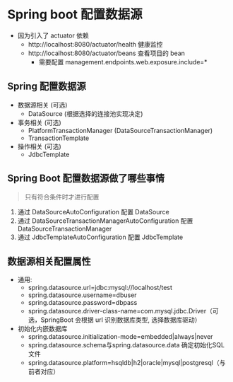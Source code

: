 # Spring boot 配置数据源
- 因为引入了 actuator 依赖
  - http://localhost:8080/actuator/health 健康监控
  - http://localhost:8080/actuator/beans 查看项目的 bean
    - 需要配置 management.endpoints.web.exposure.include=*

## Spring 配置数据源
- 数据源相关 (可选)
  - DataSource (根据选择的连接池实现决定)
- 事务相关 (可选)
  - PlatformTransactionManager (DataSourceTransactionManager)
  - TransactionTemplate
- 操作相关 (可选)
  - JdbcTemplate

## Spring Boot 配置数据源做了哪些事情
> 只有符合条件时才进行配置

1. 通过 DataSourceAutoConfiguration 配置 DataSource
2. 通过 DataSourceTransactionManagerAutoConfiguration 配置 DataSourceTransactionManager
3. 通过 JdbcTemplateAutoConfiguration 配置 JdbcTemplate

## 数据源相关配置属性
- 通用:
  - spring.datasource.url=jdbc:mysql://localhost/test
  - spring.datasource.username=dbuser
  - spring.datasource.password=dbpass
  - spring.datasource.driver-class-name=com.mysql.jdbc.Driver（可选，SpringBoot 会根据 url 识别数据库类型, 选择数据库驱动）
- 初始化内嵌数据库
  - spring.datasource.initialization-mode=embedded|always|never
  - spring.datasource.schema与spring.datasource.data 确定初始化SQL文件
  - spring.datasource.platform=hsqldb|h2|oracle|mysql|postgresql（与前者对应）